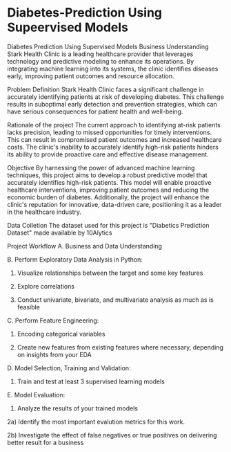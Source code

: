 # Diabetes-Prediction Using Supeervised Models
Diabetes Prediction Using Supervised Models
Business Understanding
Stark Health Clinic is a leading healthcare provider that leverages technology and predictive modeling to enhance its operations. By integrating machine learning into its systems, the clinic identifies diseases early, improving patient outcomes and resource allocation.

Problem Definition
Stark Health Clinic faces a significant challenge in accurately identifying patients at risk of developing diabetes. This challenge results in suboptimal early detection and prevention strategies, which can have serious consequences for patient health and well-being.

Rationale of the project
The current approach to identifying at-risk patients lacks precision, leading to missed opportunities for timely interventions. This can result in compromised patient outcomes and increased healthcare costs. The clinic's inability to accurately identify high-risk patients hinders its ability to provide proactive care and effective disease management.

Objective
By harnessing the power of advanced machine learning techniques, this project aims to develop a robust predictive model that accurately identifies high-risk patients. This model will enable proactive healthcare interventions, improving patient outcomes and reducing the economic burden of diabetes. Additionally, the project will enhance the clinic's reputation for innovative, data-driven care, positioning it as a leader in the healthcare industry.

Data Colletion
The dataset used for this project is "Diabetics Prediction Dataset" made available by 10Alytics

Project Workflow
A. Business and Data Understanding

B. Perform Exploratory Data Analysis in Python:

1) Visualize relationships between the target and some key features

2) Explore correlations

3) Conduct univariate, bivariate, and multivariate analysis as much as is feasible

C. Perform Feature Engineering:

1) Encoding categorical variables

2) Create new features from existing features where necessary, depending on insights from your EDA

D. Model Selection, Training and Validation:

1) Train and test at least 3 supervised learning models

E. Model Evaluation:

1) Analyze the results of your trained models

2a) Identify the most important evalution metrics for this work.

2b) Investigate the effect of false negatives or true positives on delivering better result for a business
